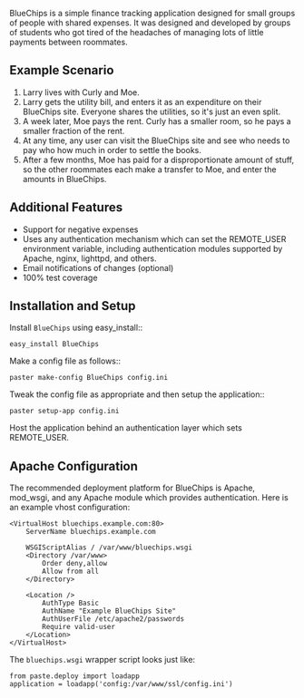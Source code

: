 BlueChips is a simple finance tracking application designed for small groups of
people with shared expenses. It was designed and developed by groups of
students who got tired of the headaches of managing lots of little payments
between roommates.

Example Scenario
----------------

1. Larry lives with Curly and Moe.
2. Larry gets the utility bill, and enters it as an expenditure on their
BlueChips site. Everyone shares the utilities, so it's just an even split.
3. A week later, Moe pays the rent. Curly has a smaller room, so he pays a
smaller fraction of the rent.
4. At any time, any user can visit the BlueChips site and see who needs to pay
who how much in order to settle the books.
5. After a few months, Moe has paid for a disproportionate amount of stuff, so
the other roommates each make a transfer to Moe, and enter the amounts in
BlueChips.

Additional Features
-------------------

* Support for negative expenses
* Uses any authentication mechanism which can set the REMOTE_USER environment
variable, including authentication modules supported by Apache, nginx,
lighttpd, and others.
* Email notifications of changes (optional)
* 100% test coverage

Installation and Setup
----------------------

Install ``BlueChips`` using easy_install::

    easy_install BlueChips

Make a config file as follows::

    paster make-config BlueChips config.ini

Tweak the config file as appropriate and then setup the application::

    paster setup-app config.ini

Host the application behind an authentication layer which sets REMOTE_USER.

Apache Configuration
--------------------

The recommended deployment platform for BlueChips is Apache, mod_wsgi, and any
Apache module which provides authentication. Here is an example vhost
configuration:

    <VirtualHost bluechips.example.com:80>
        ServerName bluechips.example.com

        WSGIScriptAlias / /var/www/bluechips.wsgi
        <Directory /var/www>
            Order deny,allow
            Allow from all
        </Directory>

        <Location />
            AuthType Basic
            AuthName "Example BlueChips Site"
            AuthUserFile /etc/apache2/passwords
            Require valid-user
        </Location>
    </VirtualHost>

The ``bluechips.wsgi`` wrapper script looks just like:

    from paste.deploy import loadapp
    application = loadapp('config:/var/www/ssl/config.ini')
